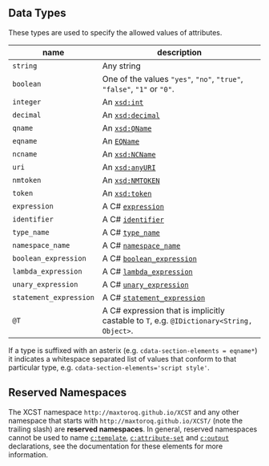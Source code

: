 
## Data Types

These types are used to specify the allowed values of attributes.

name                     | description
------------------------ | -----------
`string`                 | Any string
`boolean`                | One of the values `"yes"`, `"no"`, `"true"`, `"false"`, `"1"` or `"0"`.
`integer`                | An [`xsd:int`](https://www.w3.org/TR/xmlschema-2/#int)
`decimal`                | An [`xsd:decimal`](https://www.w3.org/TR/xmlschema-2/#decimal)
`qname`                  | An [`xsd:QName`](https://www.w3.org/TR/xmlschema-2/#QName)
`eqname`                 | An [`EQName`](https://www.w3.org/TR/xpath-30/#prod-xpath30-EQName)
`ncname`                 | An [`xsd:NCName`](https://www.w3.org/TR/xmlschema-2/#NCName)
`uri`                    | An [`xsd:anyURI`](https://www.w3.org/TR/xmlschema-2/#anyURI)
`nmtoken`                | An [`xsd:NMTOKEN`](https://www.w3.org/TR/xmlschema-2/#NMTOKEN)
`token`                  | An [`xsd:token`](https://www.w3.org/TR/xmlschema-2/#token)
`expression`             | A C# [`expression`]({{page.csharp_spec_url}}expressions.md#expression)
`identifier`             | A C# [`identifier`]({{page.csharp_spec_url}}lexical-structure.md#identifiers)
`type_name`              | A C# [`type_name`]({{page.csharp_spec_url}}basic-concepts.md#namespace-and-type-names)
`namespace_name`         | A C# [`namespace_name`]({{page.csharp_spec_url}}basic-concepts.md#namespace-and-type-names)
`boolean_expression`     | A C# [`boolean_expression`]({{page.csharp_spec_url}}expressions.md#boolean-expressions)
`lambda_expression`      | A C# [`lambda_expression`]({{page.csharp_spec_url}}expressions.md#anonymous-function-expressions)
`unary_expression`       | A C# [`unary_expression`]({{page.csharp_spec_url}}expressions.md#unary-operators)
`statement_expression`   | A C# [`statement_expression`]({{page.csharp_spec_url}}statements.md#expression-statements)
`@T`                     | A C# expression that is implicitly castable to `T`, e.g. `@IDictionary<String, Object>`.

If a type is suffixed with an asterix (e.g. `cdata-section-elements = eqname*`) it indicates a whitespace separated list of values that conform to that particular type, e.g. `cdata-section-elements='script style'`.

## Reserved Namespaces

The XCST namespace `http://maxtoroq.github.io/XCST` and any other namespace that starts with `http://maxtoroq.github.io/XCST/` (note the trailing slash) are **reserved namespaces**. In general, reserved namespaces cannot be used to name [`c:template`](template.html), [`c:attribute-set`](attribute-set.html) and [`c:output`](output.html) declarations, see the documentation for these elements for more information.
